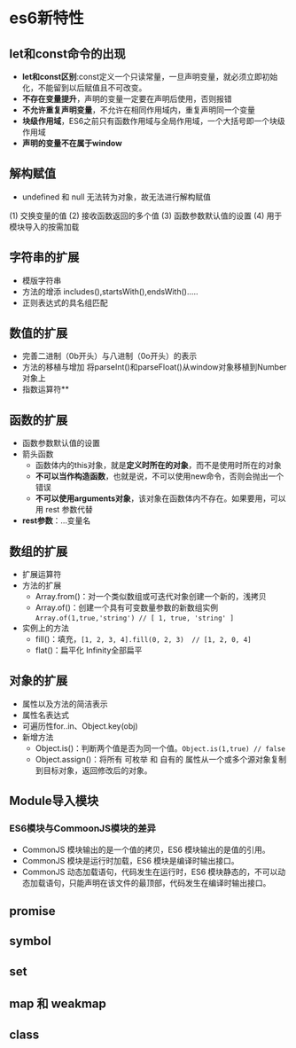 # es6新特性

## let和const命令的出现

- **let和const区别**:const定义一个只读常量，一旦声明变量，就必须立即初始化，不能留到以后赋值且不可改变。
- **不存在变量提升**，声明的变量一定要在声明后使用，否则报错
- **不允许重复声明变量**，不允许在相同作用域内，重复声明同一个变量
- **块级作用域**，ES6之前只有函数作用域与全局作用域，一个大括号即一个块级作用域
- **声明的变量不在属于window**

## 解构赋值
- undefined 和 null 无法转为对象，故无法进行解构赋值

(1) 交换变量的值
(2) 接收函数返回的多个值
(3) 函数参数默认值的设置 
(4) 用于模块导入的按需加载

## 字符串的扩展

- 模版字符串
- 方法的增添 includes(),startsWith(),endsWith().....
- 正则表达式的具名组匹配

## 数值的扩展

- 完善二进制（0b开头）与八进制（0o开头）的表示
- 方法的移植与增加 将parseInt()和parseFloat()从window对象移植到Number对象上
- 指数运算符**

## 函数的扩展

- 函数参数默认值的设置
- 箭头函数
    - 函数体内的this对象，就是**定义时所在的对象**，而不是使用时所在的对象
    - **不可以当作构造函数**，也就是说，不可以使用new命令，否则会抛出一个错误
    - **不可以使用arguments对象**，该对象在函数体内不存在。如果要用，可以用 rest 参数代替
- **rest参数**：…变量名

## 数组的扩展

- 扩展运算符
- 方法的扩展
    - Array.from()：对一个类似数组或可迭代对象创建一个新的，浅拷贝
    - Array.of()：创建一个具有可变数量参数的新数组实例 `Array.of(1,true,'string') // [ 1, true, 'string' ]`
- 实例上的方法
    - fill()：填充，`[1, 2, 3, 4].fill(0, 2, 3)  // [1, 2, 0, 4]`
    - flat()：扁平化  Infinity全部扁平

## 对象的扩展

- 属性以及方法的简洁表示
- 属性名表达式
- 可遍历性for..in、Object.key(obj)
- 新增方法
    - Object.is()：判断两个值是否为同一个值。`Object.is(1,true) // false`
    - Object.assign()：将所有 可枚举 和 自有的 属性从一个或多个源对象复制到目标对象，返回修改后的对象。

## Module导入模块

### ES6模块与CommoonJS模块的差异

- CommonJS 模块输出的是一个值的拷贝，ES6 模块输出的是值的引用。
- CommonJS 模块是运行时加载，ES6 模块是编译时输出接口。
- CommonJS 动态加载语句，代码发生在运行时，ES6 模块静态的，不可以动态加载语句，只能声明在该文件的最顶部，代码发生在编译时输出接口。


## promise

## symbol

## set

## map 和 weakmap

## class